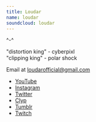 ```yaml
---
title: Loudar
name: loudar
soundcloud: loudar
---
```

^-^

"distortion king" - cyberpixl <br>
"clipping king" - polar shock

Email at  [loudarofficial@gmail.com](mailto:loudarofficial@gmail.com)

* [YouTube](https://www.youtube.com/channel/UC3OZbqgRykSHQ9e_k-94L7w)
* [Instagram](https://www.instagram.com/loudarfilms/)
* [Twitter](https://twitter.com/englishloudar)
* [Clyp](https://clyp.it/user/1portcl5)
* [Tumblr](https://loudxrfilms.tumblr.com/)
* [Twitch](https://www.twitch.tv/loudar)
